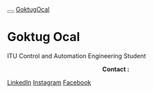 <html lang="en">
<head>
  <meta charset="utf-8">
  <meta http-equiv="X-UA-Compatible" content="IE=edge">
  <meta name="viewport" content="width=device-width, initial-scale=1">

  <title>Goktugocal's Site</title>

  <link rel="stylesheet" href="https://maxcdn.bootstrapcdn.com/bootstrap/3.3.7/css/bootstrap.min.css">
  <script src="https://ajax.googleapis.com/ajax/libs/jquery/3.2.1/jquery.min.js"></script>
  <script src="https://maxcdn.bootstrapcdn.com/bootstrap/3.3.7/js/bootstrap.min.js"></script>
  <style>
    /* Remove the navbar's default margin-bottom and rounded borders */ 
    .navbar {
      margin-bottom: 0;
      border-radius: 0;
    }
    
    /* Add a gray background color and some padding to the footer */
    footer {
      background-color: #f2f2f2;
      padding: 25px;
    }
  </style>
</head>
<body>

<nav class="navbar navbar-inverse">
  <div class="container-fluid">
    <div class="navbar-header">
      <button type="button" class="navbar-toggle" data-toggle="collapse" data-target="#myNavbar">
        <span class="icon-bar"></span>
        <span class="icon-bar"></span>
        <span class="icon-bar"></span>                        
      </button>
      <a class="navbar-brand" href="#">GoktugOcal</a>
    </div>

  </div>
</nav>

<div class="jumbotron">
  <div class="container text-center">
    <h1>Goktug Ocal</h1>      
    <p>ITU Control and Automation Engineering Student</p>
  </div>
</div>

<center><b><p>Contact : </p></b></center>

<div class="btn-group btn-group-justified">
  <a href="https://www.linkedin.com/in/g%C3%B6ktu%C4%9F-%C3%B6cal-690067115/" class="btn btn-info">LinkedIn</a>
  <a href="https://www.instagram.com/goktug.ocal/" class="btn btn-default">Instagram</a>
  <a href="https://www.facebook.com/goktugocal" class="btn btn-primary">Facebook</a>
</div>


<!-- <a href="mysite.html">Click for something interesting.</a> -->
<!--
<br><br/>
<div class="embed-responsive embed-responsive-16by9">
<center><iframe class="embed-responsive-item" src="https://www.youtube.com/embed/BermIHe03zU?rel=0&autoplay=1" frameborder="0" gesture="media" allow="encrypted-media" allowfullscreen></iframe></center>
</div>
-->
<!--
<div class="container-fluid bg-3 text-center">    
  <div class="row">
    <div class="col-sm-3">
      <p>Some text..</p>
      <img src="https://placehold.it/150x80?text=IMAGE" class="img-responsive" style="width:100%" alt="Image">
    </div>
    <div class="col-sm-3"> 
      <p>Some text..</p>
      <img src="https://placehold.it/150x80?text=IMAGE" class="img-responsive" style="width:100%" alt="Image">
    </div>
    <div class="col-sm-3"> 
      <p>Some text..</p>
      <img src="https://placehold.it/150x80?text=IMAGE" class="img-responsive" style="width:100%" alt="Image">
    </div>
    <div class="col-sm-3">
      <p>Some text..</p>
      <img src="https://placehold.it/150x80?text=IMAGE" class="img-responsive" style="width:100%" alt="Image">
    </div>
  </div>
</div><br><br>
-->
<!--
<footer class="container-fluid text-center">
  <p>Show</p>
</footer>
-->
</body>
</html>
